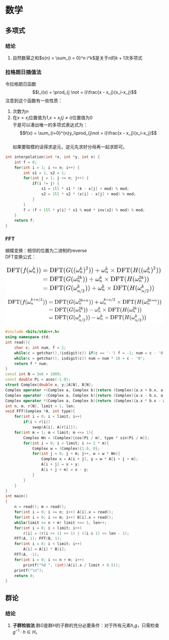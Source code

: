 # 数学
## 多项式  
### 结论  
1. 自然数幂之和$s(n) = \sum_{i = 0}^n i^k$是关于$n$的$k+1$次多项式  


### 拉格朗日插值法  
令拉格朗日函数  
$$l_i(x) = \prod_{j \not = i}\frac{x - x_j}{x_i-x_j}$$
注意到这个函数有一些性质：  
1. 次数为$n$  
2. 在$x=x_i$位置值为$1$,$x=x_j(j\not =i)$位置值为$0$  
于是可以凑出唯一的多项式表达式为：  
$$f(x) = \sum_{i=0}^{n}y_i\prod_{j\not = i}\frac{x - x_j}{x_i-x_j}$$  
如果要取模的话得求逆元，逆元先求好分母再一起求即可。  
```cpp
int interpolation(int *x, int *y, int n) {
    int f = 0;
    for(int i = 1; i <= n; i++) {
        int s1 = 1, s2 = 1;
        for(int j = 1; j <= n; j++) {
            if(i != j) {
                s1 = 1ll * s1 * (k - x[j] + mod) % mod;
                s2 = 1ll * s2 * (x[i] - x[j] + mod) % mod;
            }
        }
        f = (f + 1ll * y[i] * s1 % mod * inv(s2) % mod) % mod;
    }
    return f;
}

```
### FFT  
蝴蝶变换：相邻的位置为二进制的reverse  
DFT变换公式：  
<!-- <img src="./assets/math/DFT1.png"  alt="DFT1"  height = 75 >   -->
<!-- <img src="./assets/math/DFT2.png"  alt="DFT2"  height = 75 >   -->
 

![](./assets/math/DFT1.png)  
![](./assets/math/DFT2.png)  


```cpp
#include <bits/stdc++.h>
using namespace std;
int read(){
    char c; int num, f = 1;
    while(c = getchar(),!isdigit(c)) if(c == '-') f = -1; num = c - '0';
    while(c = getchar(), isdigit(c)) num = num * 10 + c - '0';
    return f * num;
}
const int N = 3e6 + 1009;
const double Pi = acos(-1.0);
struct Complex{double x, y;}A[N], B[N];
Complex operator +(Complex a, Complex b){return (Complex){a.x + b.x, a.y + b.y};}
Complex operator -(Complex a, Complex b){return (Complex){a.x - b.x, a.y - b.y};}
Complex operator *(Complex a, Complex b){return (Complex){a.x * b.x - a.y * b.y, a.x * b.y + a.y * b.x};}
int n, m, r[N], limit = 1, len;
void FFT(Complex *A, int type){
    for(int i = 0; i < limit; i++)
        if(i < r[i])
            swap(A[i], A[r[i]]);
    for(int m = 1; m < limit; m <<= 1){
        Complex Wn = (Complex){cos(Pi / m), type * sin(Pi / m)};
        for(int i = 0; i < limit; i += 2 * m){
            Complex w = (Complex){1.0, 0};
            for(int j = 0; j < m; j++, w = w * Wn){
                Complex x = A[i + j], y = w * A[i + j + m];
                A[i + j] = x + y;
                A[i + j + m] = x - y;
            }
        }
    }
}
int main()
{
    n = read(); m = read();
    for(int i = 0; i <= n; i++) A[i].x = read();
    for(int i = 0; i <= m; i++) B[i].x = read();
    while(limit <= n + m) limit <<= 1, len++;
    for(int i = 0; i < limit; i++)
        r[i] = (r[i >> 1] >> 1) | ((i & 1) << len - 1);
    FFT(A, 1); FFT(B, 1);
    for(int i = 0; i < limit; i++)
        A[i] = A[i] * B[i];
    FFT(A, -1);
    for(int i = 0; i <= n + m; i++)
        printf("%d ", (int)(A[i].x / limit + 0.5));
    printf("\n");
    return 0;
}
```

## 群论  
### 结论  
1. **子群检验法**:群$G$是群$H$的子群的充分必要条件：对于所有元素$h$,$g$，只需检查$g^{-1} · h\in H$。


